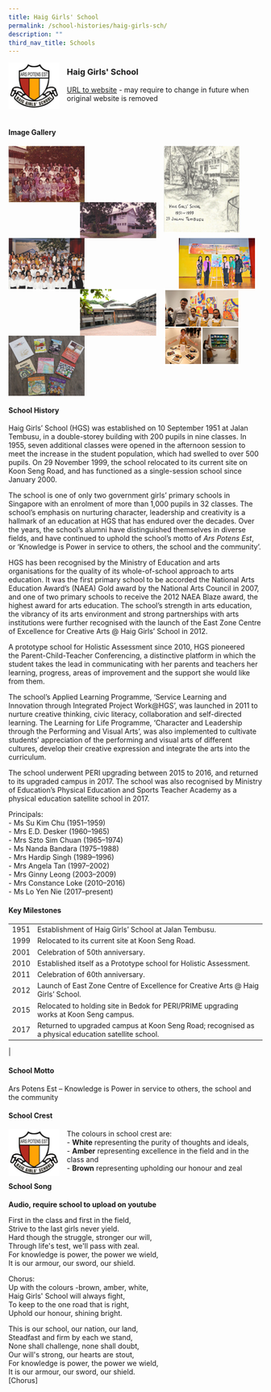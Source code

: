 ```yaml
---
title: Haig Girls' School
permalink: /school-histories/haig-girls-sch/
description: ""
third_nav_title: Schools
---
```

<img src="/images/haiggirls1.png" style="width:20%;margin-right:15px;" align = "left">

### **Haig Girls' School**
[URL to website](https://haiggirls.moe.edu.sg/) - may require to change in future when original website is removed

<br clear="left">

#### **Image Gallery**

<p><a href="https://staging.d1yxymztqoj7qn.amplifyapp.com/images/haiggirls2.jpg">  
<img src="/images/haiggirls2.jpg" style="width:30%;margin-right:15px;" align = "left">
</a></p>

<p><a href="https://staging.d1yxymztqoj7qn.amplifyapp.com/images/haiggirls3.jpg">  
<img src="/images/haiggirls3.jpg" style="width:30%;margin-right:45px;" align = "right">
</a></p>

<p><a href="https://staging.d1yxymztqoj7qn.amplifyapp.com/images/haiggirls4.jpg">  
<img src="/images/haiggirls4.jpg" style="width:30%;margin-right:15px;" align = "right">
</a></p>

<p><a href="https://staging.d1yxymztqoj7qn.amplifyapp.com/images/haiggirls6.jpg">  
<img src="/images/haiggirls6.jpg" style="width:30%;margin-right:15px;" align = "right">
</a></p>

<p><a href="https://staging.d1yxymztqoj7qn.amplifyapp.com/images/haiggirls5.jpg">  
<img src="/images/haiggirls5.jpg" style="width:30%;margin-right:15px;" align = "left">
</a></p>

<p><a href="https://staging.d1yxymztqoj7qn.amplifyapp.com/images/haiggirls9.jpg">  
<img src="/images/haiggirls9.jpg" style="width:30%;margin-right:45px;" align = "right">
</a></p>

<p><a href="https://staging.d1yxymztqoj7qn.amplifyapp.com/images/haiggirls7.jpg">  
<img src="/images/haiggirls7.jpg" style="width:30%;margin-right:15px;" align = "right">
</a></p>

<p><a href="https://staging.d1yxymztqoj7qn.amplifyapp.com/images/haiggirls8.jpeg">  
<img src="/images/haiggirls8.jpeg" style="width:30%;margin-right:15px;" align = "left">
</a></p>

<br clear="left">

#### **School History**
Haig Girls’ School (HGS) was established on 10 September 1951 at Jalan Tembusu, in a double-storey building with 200 pupils in nine classes. In 1955, seven additional classes were opened in the afternoon session to meet the increase in the student population, which had swelled to over 500 pupils. On 29 November 1999, the school relocated to its current site on Koon Seng Road, and has functioned as a single-session school since January 2000. 

The school is one of only two government girls’ primary schools in Singapore with an enrolment of more than 1,000 pupils in 32 classes. The school’s emphasis on nurturing character, leadership and creativity is a hallmark of an education at HGS that has endured over the decades. Over the years, the school’s alumni have distinguished themselves in diverse fields, and have continued to uphold the school’s motto of _Ars Potens Est_, or ‘Knowledge is Power in service to others, the school and the community’.

HGS has been recognised by the Ministry of Education and arts organisations for the quality of its whole-of-school approach to arts education. It was the first primary school to be accorded the National Arts Education Award’s (NAEA) Gold award by the National Arts Council in 2007, and one of two primary schools to receive the 2012 NAEA Blaze award, the highest award for arts education. The school’s strength in arts education, the vibrancy of its arts environment and strong partnerships with arts institutions were further recognised with the launch of the East Zone Centre of Excellence for Creative Arts @ Haig Girls’ School in 2012.

A prototype school for Holistic Assessment since 2010, HGS pioneered the Parent-Child-Teacher Conferencing, a distinctive platform in which the student takes the lead in communicating with her parents and teachers her learning, progress, areas of improvement and the support she would like from them. 

The school’s Applied Learning Programme, ‘Service Learning and Innovation through Integrated Project Work@HGS’, was launched in 2011 to nurture creative thinking, civic literacy, collaboration and self-directed learning. The Learning for Life Programme, ‘Character and Leadership through the Performing and Visual Arts’, was also implemented to cultivate students’ appreciation of the performing and visual arts of different cultures, develop their creative expression and integrate the arts into the curriculum.

The school underwent PERI upgrading between 2015 to 2016, and returned to its upgraded campus in 2017. The school was also recognised by Ministry of Education’s Physical Education and Sports Teacher Academy as a physical education satellite school in 2017.

Principals:<br>
\- Ms Su Kim Chu (1951–1959)<br>
\- Mrs E.D. Desker (1960–1965)<br>
\- Mrs Szto Sim Chuan (1965–1974)<br>
\- Ms Nanda Bandara (1975–1988)<br>
\- Mrs Hardip Singh (1989–1996)<br>
\- Mrs Angela Tan (1997–2002)<br>
\- Mrs Ginny Leong (2003–2009)<br>
\- Mrs Constance Loke (2010–2016)<br>
\- Ms Lo Yen Nie (2017–present)

#### **Key Milestones**

|  |  |
|:---:|---|
| 1951 | Establishment of Haig Girls’ School at Jalan Tembusu. |
| 1999 | Relocated to its current site at Koon Seng Road. |
| 2001 | Celebration of 50th anniversary. |
| 2010 | Established itself as a Prototype school for Holistic Assessment. |
| 2011 | Celebration of 60th anniversary. |
| 2012 | Launch of East Zone Centre of Excellence for Creative Arts @ Haig Girls’ School. |
| 2015 | Relocated to holding site in Bedok for PERI/PRIME upgrading works at Koon Seng campus. |
| 2017 | Returned to upgraded campus at Koon Seng Road; recognised as a physical education satellite school. |
|

#### **School Motto**
Ars Potens Est – Knowledge is Power in service to others, the school and the community

#### **School Crest**
<img src="/images/haiggirls1.png" style="width:20%;margin-right:15px;" align = "left">

The colours in school crest are:<br>
\- **White** representing the purity of thoughts and ideals,<br>
\- **Amber** representing excellence in the field and in the class and<br>
\- **Brown** representing upholding our honour and zeal

#### **School Song**
**Audio, require school to upload on youtube**

First in the class and first in the field,<br>
Strive to the last girls never yield.<br>
Hard though the struggle, stronger our will,<br>
Through life's test, we'll pass with zeal.<br>
For knowledge is power, the power we wield,<br>
It is our armour, our sword, our shield.

Chorus:<br>
Up with the colours -brown, amber, white,<br>
Haig Girls' School will always fight,<br>
To keep to the one road that is right,<br>
Uphold our honour, shining bright.

This is our school, our nation, our land,<br>
Steadfast and firm by each we stand,<br>
None shall challenge, none shall doubt,<br>
Our will's strong, our hearts are stout,<br>
For knowledge is power, the power we wield,<br>
It is our armour, our sword, our shield.<br>
\[Chorus\]
